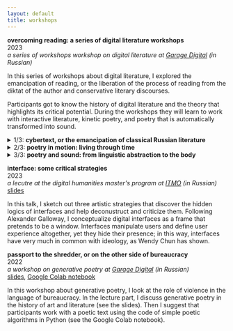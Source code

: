 ```yaml
---
layout: default
title: workshops
---
```


**overcoming reading: a series of digital literature workshops**
\
2023\
_a series of workshops workshop on digital literature at [Garage Digital](https://garage.digital/en/overcoming-reading-a-series-of-digital-literature-workshops-by-ivan-netkachev) (in Russian)_

In this series of workshops about digital literature, I explored the emancipation of reading, or the liberation of the process of reading from the diktat of the author and conservative literary discourses.

Participants got to know the history of digital literature and the theory that highlights its critical potential. During the workshops they will learn to work with interactive literature, kinetic poetry, and poetry that is automatically transformed into sound. 

<details><summary>1/3: <b>cybertext, or the emancipation of classical Russian literature</b></summary>
<a href="https://drive.google.com/file/d/1DFaN_sg91MZXUJe-uKdtQg3FacYgwgWV/view?usp=sharing">slides</a><br>
During the lecture part of the workshop, I talked about hypertext literature and its connection to feminist literature. The presence of links removes the author’s control over the process of reading. The way readers read the text depends on them. Readers have equal rights to writers and there are no “correct” or “incorrect” trajectories of reading. Interactive literature is an ideal place to hear the voices of subalterns who have previously been silenced by mainstream literary traditions.
<br>
During the practical part of the workshop, participants learned to use one of the tools for working with hypertext, the online editor Twine. They used it to deconstruct a number of texts from classical Russian literature, which, according to the philosopher Valery Podoroga, embodies the Russian imperial myth in its form. My goal was to demonstrate that hypertext can sabotage established procedures for reading and writing, destroying the linearity of reading and the illusion of the passive presence of the reader in realistic prose.</details>

<details><summary>2/3: <b>poetry in motion: living through time</b></summary>
<a href="https://drive.google.com/file/d/1Asg6Gr6Owza3UOlnB10MsEflwBKSbyId/view?usp=sharing">slides</a><br>
The lecture part of the workshop comprises a short introduction to the history of kinetic visual poetry, or poetry in motion: from subtitles in silent movies to the poetic film experiments of the 1970s. On the one hand, visual poetry suggests that the visual image has priority, something that is deliberately disembodied, objectified, and places the viewer in a privileged position. On the other hand, video suggests duration, and in this sense text in motion does not cancel time like printed text but relates to the subjective time of the viewer. In this sense, kinetic poetry is closer to the body than ordinary text and can suggest new trajectories for the critique of the imperial.
<br>
During the practical part of the workshop, participants created a kinetic poem from scratch using p5.js, a popular environment for creative coding. Together with the artist, participants attempted at deconstructing the Russian literary canon and add visual and temporal dimensions to text, roughly speaking crossing Tolstoy’s novel with Stephane Mallarmé’s "Throw of the Dice".</details>

<details><summary>3/3: <b>poetry and sound: from linguistic abstraction to the body</b></summary>
<a href="https://drive.google.com/file/d/1Asg6Gr6Owza3UOlnB10MsEflwBKSbyId/view?usp=sharing">slides</a><br>
The lecture part of the workshop covers contemporary research into sound as the most bodily (and therefore the most critically loaded) medium: from Afrofuturism to Steve Goodman’s “sonic warfare.” One cannot avoid sound or look at it from a point of privilege; it can only be lived through, and with the entire body. Accordingly, translation of poetry into the medium of sound involves not only duration but also the bodily nature of experience, in which the listener has no privileges. Sound only gets to us when the vibration passes through our body.
<br>
During the practical part of the workshop, participants learned to synthesize sound with the help of the p5.js environment by using patterns found in the text. A program was created created to transform the syntactic structure of the text into an original score for an audio play and then perform it. The meaning of words is lost, but the structure of the text can still be felt by the body. This process (making meaningless and simultaneously bodily) metaphorically highlights ideologies concealed in classical Russian literature. They can be hidden in the very form and regime of writing.</details>

**interface: some critical strategies** 
\
2023\
_a lecutre at the digital humanities master's program at [ITMO](https://en.itmo.ru/) (in Russian)_\
[slides](https://drive.google.com/file/d/1CF1sEkW7kZbLoKl1wuOADkX-q-mft-KT/view?usp=sharing)

 In this talk, I sketch out three artistic strategies that discover the hidden logics of interfaces and help deconustruct and criticize them. Following Alexander Galloway, I conceptualize digital interfaces as a frame that pretends to be a window. Interfaces manipulate users and define user experience altogether, yet they hide their presence; in this way, interfaces have very much in common with ideology, as Wendy Chun has shown.

**passport to the shredder, or on the other side of bureaucracy** 
\
2022\
_a workshop on generative poetry at [Garage Digital](https://garage.digital/en/a-workshop-on-generative-poetry-by-ivan-netkachev) (in Russian)_\
[slides](https://drive.google.com/file/d/17dywHc1PnZFspQAoFWVfzYTkP-YtSqAu/view?usp=sharing), [Google Colab notebook](https://colab.research.google.com/drive/1ZY-A4DLhsKlwxS1MO8cBKYG8tgU-5GGP?usp=sharing)

In this workshop about generative poetry, I look at the role of violence in the language of bureaucracy. In the lecture part, I discuss generative poetry in the history of art and literature (see the slides). Then I suggest that participants work with a poetic text using the code of simple poetic algorithms in Python (see the Google Colab notebook).

